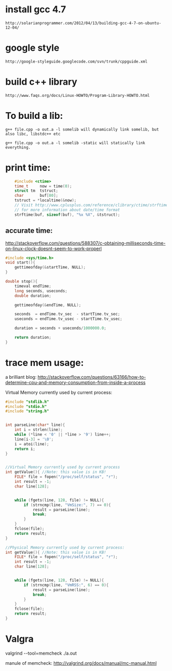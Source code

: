 # install gcc 4.7

    http://solarianprogrammer.com/2012/04/13/building-gcc-4-7-on-ubuntu-12-04/

# google style
    http://google-styleguide.googlecode.com/svn/trunk/cppguide.xml

# build c++ library
    http://www.faqs.org/docs/Linux-HOWTO/Program-Library-HOWTO.html

# To build a lib:

    g++ file.cpp -o out.a -l somelib will dynamically link somelib, but also libc, libstdc++ etc

    g++ file.cpp -o out.a -l somelib -static will statically link everything.

# print time:
```c++
    #include <ctime>
    time_t     now = time(0);
    struct tm  tstruct;
    char       buf[80];
    tstruct = *localtime(&now);
    // Visit http://www.cplusplus.com/reference/clibrary/ctime/strftime/
    // for more information about date/time format
    strftime(buf, sizeof(buf), "%x %X", &tstruct);
```
## accurate time:
http://stackoverflow.com/questions/588307/c-obtaining-milliseconds-time-on-linux-clock-doesnt-seem-to-work-properl
```c++
#include <sys/time.h>
void start(){
    gettimeofday(&startTime, NULL);
}

double stop(){
    timeval endTime;
    long seconds, useconds;
    double duration;

    gettimeofday(&endTime, NULL);

    seconds  = endTime.tv_sec  - startTime.tv_sec;
    useconds = endTime.tv_usec - startTime.tv_usec;

    duration = seconds + useconds/1000000.0;

    return duration;
}
```

# trace mem usage:
a brilliant blog: http://stackoverflow.com/questions/63166/how-to-determine-cpu-and-memory-consumption-from-inside-a-process

Virtual Memory currently used by current process:
```c++
#include "stdlib.h"
#include "stdio.h"
#include "string.h"


int parseLine(char* line){
    int i = strlen(line);
    while (*line < '0' || *line > '9') line++;
    line[i-3] = '\0';
    i = atoi(line);
    return i;
}


//Virtual Memory currently used by current process
int getValue(){ //Note: this value is in KB!
    FILE* file = fopen("/proc/self/status", "r");
    int result = -1;
    char line[128];


    while (fgets(line, 128, file) != NULL){
        if (strncmp(line, "VmSize:", 7) == 0){
            result = parseLine(line);
            break;
        }
    }
    fclose(file);
    return result;
}

//Physical Memory currently used by current process:
int getValue(){ //Note: this value is in KB!
    FILE* file = fopen("/proc/self/status", "r");
    int result = -1;
    char line[128];


    while (fgets(line, 128, file) != NULL){
        if (strncmp(line, "VmRSS:", 6) == 0){
            result = parseLine(line);
            break;
        }
    }
    fclose(file);
    return result;
}
```

# Valgra
valgrind --tool=memcheck ./a.out

manule of memcheck:
http://valgrind.org/docs/manual/mc-manual.html

